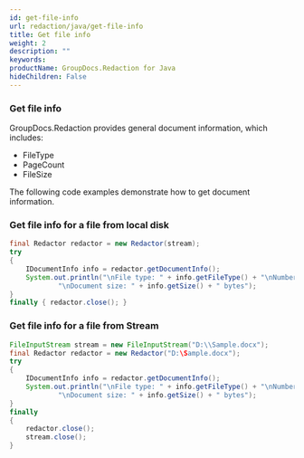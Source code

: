 ```yaml
---
id: get-file-info
url: redaction/java/get-file-info
title: Get file info
weight: 2
description: ""
keywords: 
productName: GroupDocs.Redaction for Java
hideChildren: False
---
```

### Get file info

GroupDocs.Redaction provides general document information, which includes:

*   FileType
*   PageCount
*   FileSize

The following code examples demonstrate how to get document information.

### Get file info for a file from local disk



```java
final Redactor redactor = new Redactor(stream);
try 
{
    IDocumentInfo info = redactor.getDocumentInfo();
    System.out.println("\nFile type: " + info.getFileType() + "\nNumber of pages: " + info.getPageCount() + 
            "\nDocument size: " + info.getSize() + " bytes");
}
finally { redactor.close(); }
```

### Get file info for a file from Stream



```java
FileInputStream stream = new FileInputStream("D:\\Sample.docx");
final Redactor redactor = new Redactor("D:\Sample.docx");
try 
{
    IDocumentInfo info = redactor.getDocumentInfo();
    System.out.println("\nFile type: " + info.getFileType() + "\nNumber of pages: " + info.getPageCount() + 
            "\nDocument size: " + info.getSize() + " bytes");
}
finally 
{ 
    redactor.close(); 
    stream.close();
}
```
